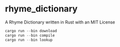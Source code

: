 # rhyme_dictionary
A Rhyme Dictionary written in Rust with an MIT License

```rust
cargo run --bin download
cargo run --bin compile
cargo run --bin lookup
```
